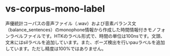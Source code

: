 # vs-corpus-mono-label
声優統計コーパスの音声ファイル（.wav）および音素バランス文（balance_sentences）のmonophone情報から作成した時間情報付きモノフォンラベルファイルです。HTKのラベル形式で、時間の単位は100nsです。文頭、文末にはsilラベルを追加しています。また、ポーズ検出を行いpauラベルを追加しています。ただし精度は100%ではありません。
